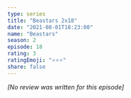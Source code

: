 ```yaml
---
type: series
title: "Beastars 2x18"
date: "2021-08-01T18:23:00"
name: "Beastars"
season: 2
episode: 18
rating: 3
ratingEmoji: "⭐️⭐️⭐️"
share: false
---
```


_[No review was written for this episode]_
